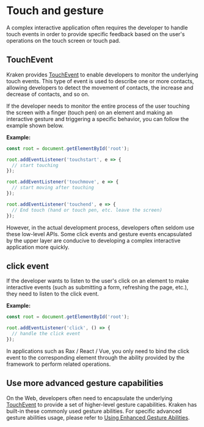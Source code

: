 # Touch and gesture

A complex interactive application often requires the developer to handle touch events in order to provide specific feedback based on the user's operations on the touch screen or touch pad.

## TouchEvent

Kraken provides [TouchEvent](https://developer.mozilla.org/zh-CN/docs/Web/API/TouchEvent) to enable developers to monitor the underlying touch events. This type of event is used to describe one or more contacts, allowing developers to detect the movement of contacts, the increase and decrease of contacts, and so on.

If the developer needs to monitor the entire process of the user touching the screen with a finger (touch pen) on an element and making an interactive gesture and triggering a specific behavior, you can follow the example shown below.

**Example:**

```js
const root = document.getElementById('root');

root.addEventListener('touchstart', e => {
  // start touching
});

root.addEventListener('touchmove', e => {
  // start moving after touching
});

root.addEventListener('touchend', e => {
  // End touch (hand or touch pen, etc. leave the screen)
});
```

However, in the actual development process, developers often seldom use these low-level APIs. Some click events and gesture events encapsulated by the upper layer are conducive to developing a complex interactive application more quickly.

## click event

If the developer wants to listen to the user's click on an element to make interactive events (such as submitting a form, refreshing the page, etc.), they need to listen to the click event.

**Example:**

```js
const root = document.getElementById('root');

root.addEventListener('click', () => {
  // handle the click event
});
```

In applications such as Rax / React / Vue, you only need to bind the click event to the corresponding element through the ability provided by the framework to perform related operations.

## Use more advanced gesture capabilities

On the Web, developers often need to encapsulate the underlying [TouchEvent](https://developer.mozilla.org/zh-CN/docs/Web/API/TouchEvent) to provide a set of higher-level gesture capabilities. Kraken has built-in these commonly used gesture abilities. For specific advanced gesture abilities usage, please refer to [Using Enhanced Gesture Abilities](/en-US/guide/advanced/gesture).
